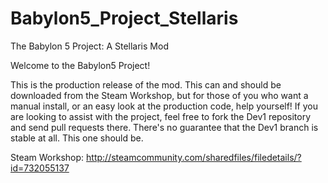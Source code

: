 # Babylon5_Project_Stellaris
The Babylon 5 Project: A Stellaris Mod


Welcome to the Babylon5 Project! 

This is the production release of the mod. This can and should be downloaded from the Steam Workshop, but for those of you who want a manual install, or an easy look at the production code, help yourself! If you are looking to assist with the project, feel free to fork the Dev1 repository and send pull requests there. There's no guarantee that the Dev1 branch is stable at all. This one should be. 


Steam Workshop:
http://steamcommunity.com/sharedfiles/filedetails/?id=732055137
